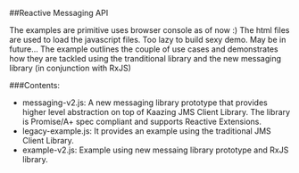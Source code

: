 ##Reactive Messaging API

The examples are primitive uses browser console as of now :)
The html files are used to load the javascript files. Too lazy to build sexy demo. May be in future...
The example outlines the couple of use cases and demonstrates how they are tackled using the tranditional library and the new messaging library (in conjunction with RxJS)

###Contents:

- messaging-v2.js: A new messaging library prototype that provides higher level abstraction on top of Kaazing JMS Client Library. The library is Promise/A+ spec compliant and supports Reactive Extensions.
- legacy-example.js: It provides an example using the traditional JMS Client Library.
- example-v2.js: Example using new messaing library prototype and RxJS library.

